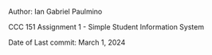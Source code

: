 Author: Ian Gabriel Paulmino 

CCC 151 Assignment 1 - Simple Student Information System

Date of Last commit: March 1, 2024
